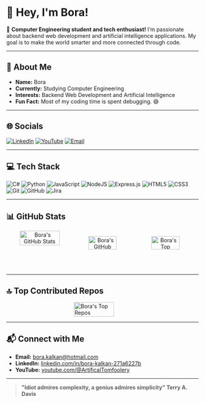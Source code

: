 # 👋 Hey, I'm Bora!

🚀 **Computer Engineering student and tech enthusiast!** I’m passionate about backend web development and artificial intelligence applications. My goal is to make the world smarter and more connected through code.

---

## 💫 About Me
- **Name:** Bora  
- **Currently:** Studying Computer Engineering  
- **Interests:** Backend Web Development and Artificial Intelligence  
- **Fun Fact:** Most of my coding time is spent debugging. 😅  

---

## 🌐 Socials
[![LinkedIn](https://img.shields.io/badge/LinkedIn-%230077B5.svg?logo=linkedin&logoColor=white)](https://linkedin.com/in/bora-kalkan-271a6227b)
[![YouTube](https://img.shields.io/badge/YouTube-%23FF0000.svg?logo=YouTube&logoColor=white)](https://youtube.com/@ArtificalTomfoolery)
[![Email](https://img.shields.io/badge/Email-D14836?logo=gmail&logoColor=white)](mailto:bora_kalkan350@hotmail.com)

---

## 💻 Tech Stack
![C#](https://img.shields.io/badge/c%23-%23239120.svg?style=for-the-badge&logo=csharp&logoColor=white)
![Python](https://img.shields.io/badge/python-3670A0?style=for-the-badge&logo=python&logoColor=ffdd54)
![JavaScript](https://img.shields.io/badge/javascript-%23323330.svg?style=for-the-badge&logo=javascript&logoColor=%23F7DF1E)
![NodeJS](https://img.shields.io/badge/node.js-6DA55F?style=for-the-badge&logo=node.js&logoColor=white)
![Express.js](https://img.shields.io/badge/express.js-%23404d59.svg?style=for-the-badge&logo=express&logoColor=%2361DAFB)
![HTML5](https://img.shields.io/badge/html5-%23E34F26.svg?style=for-the-badge&logo=html5&logoColor=white)
![CSS3](https://img.shields.io/badge/css3-%231572B6.svg?style=for-the-badge&logo=css3&logoColor=white)
![Git](https://img.shields.io/badge/git-%23F05033.svg?style=for-the-badge&logo=git&logoColor=white)
![GitHub](https://img.shields.io/badge/github-%23121011.svg?style=for-the-badge&logo=github&logoColor=white)
![Jira](https://img.shields.io/badge/jira-%230A0FFF.svg?style=for-the-badge&logo=jira&logoColor=white)

---

## 📊 GitHub Stats
<div style="display: flex; flex-wrap: wrap; justify-content: center; gap: 15px; text-align: center;">
  <img src="https://github-readme-stats.vercel.app/api?username=BoraKalkann&theme=dark&hide_border=false&include_all_commits=true&count_private=true" 
       alt="Bora's GitHub Stats" 
       style="width: 70%; max-width: 150px;" />

  <img src="https://nirzak-streak-stats.vercel.app/?user=BoraKalkann&theme=dark&hide_border=false" 
       alt="Bora's GitHub Streak" 
       style="width: 70%; max-width: 150px;" />

  <img src="https://github-readme-stats.vercel.app/api/top-langs/?username=BoraKalkann&theme=dark&hide_border=false&layout=compact" 
       alt="Bora's Top Languages" 
       style="width: 70%; max-width: 150px;" />
</div>

---

## 🔝 Top Contributed Repos
<div style="display: flex; justify-content: center;">
  <img src="https://github-contributor-stats.vercel.app/api?username=BoraKalkann&limit=5&theme=dark&combine_all_yearly_contributions=true" alt="Bora's Top Repos" style="max-width: 150px; width: 70%;" />
</div>

---

## 📬 Connect with Me
- **Email:** [bora.kalkan@hotmail.com](mailto:bora_kalkan350@hotmail.com)  
- **LinkedIn:** [linkedin.com/in/bora-kalkan-271a6227b](https://linkedin.com/in/bora-kalkan-271a6227b)  
- **YouTube:** [youtube.com/@ArtificalTomfoolery](https://youtube.com/@ArtificalTomfoolery)

---

> **"Idiot admires complexity, a genius admires simplicity"
> Terry A. Davis**
